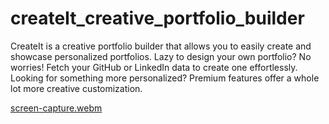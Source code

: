 # createIt_creative_portfolio_builder
CreateIt is a creative portfolio builder that allows you to easily create and showcase personalized portfolios. Lazy to design your own portfolio? No worries! Fetch your GitHub or LinkedIn data to create one effortlessly. Looking for something more personalized? Premium features offer a whole lot more creative customization.



[screen-capture.webm](https://github.com/user-attachments/assets/da505127-706f-4b05-b16c-298c92b84d74)
